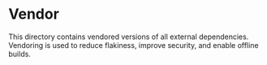 # Vendor

This directory contains vendored versions of all external dependencies. Vendoring is used to reduce flakiness, improve security, and enable offline builds.